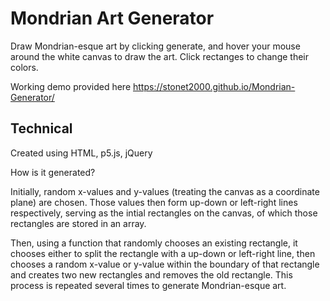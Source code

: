 # Mondrian Art Generator
Draw Mondrian-esque art by clicking generate, and hover your mouse around the white canvas to draw the art. Click rectanges to change their colors.

Working demo provided here https://stonet2000.github.io/Mondrian-Generator/

## Technical
Created using HTML, p5.js, jQuery

How is it generated?

Initially, random x-values and y-values (treating the canvas as a coordinate plane) are chosen. Those values then form up-down or left-right lines respectively, serving as the intial rectangles on the canvas, of which those rectangles are stored in an array.

Then, using a function that randomly chooses an existing rectangle, it chooses either to split the rectangle with a up-down or left-right line, then chooses a random x-value or y-value within the boundary of that rectangle and creates two new rectangles and removes the old rectangle. This process is repeated several times to generate Mondrian-esque art.
